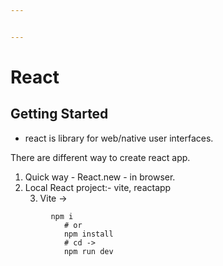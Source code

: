 ```yaml
---


---
```


<h1 id="react">React</h1>
<h2 id="getting-started">Getting Started</h2>
<ul>
<li>react is library for web/native user interfaces.</li>
</ul>
<p>There are different way to create react app.</p>
<ol>
<li>Quick way - React.new - in browser.</li>
<li>Local React project:- vite, reactapp
<ol start="3">
<li>Vite -&gt;</li>
</ol>
</li>
</ol>
<pre class=" language-bash"><code class="prism  language-bash">			<span class="token function">npm</span> i 
			<span class="token comment"># or </span>
			<span class="token function">npm</span> <span class="token function">install</span>
			<span class="token comment"># cd -&gt;</span>
			<span class="token function">npm</span> run dev
</code></pre>

